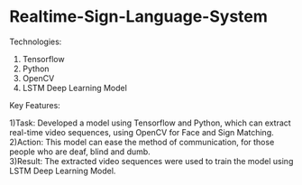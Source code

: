 # Realtime-Sign-Language-System
Technologies: 
1) Tensorflow
2) Python
3) OpenCV
4) LSTM Deep Learning Model

Key Features:

1)Task: Developed a model using Tensorflow and Python, which can
extract real-time video sequences, using OpenCV for Face and
Sign Matching. <br>
2)Action: This model can ease the method of communication, for those
people who are deaf, blind and dumb. <br>
3)Result: The extracted video sequences were used to train the model
using LSTM Deep Learning Model. <br>

